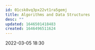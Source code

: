 ```yaml
---
id: 01csk8vq3px22vt1ra5gemj
title: Algorithms and Data Structures
desc: ""
updated: 1646501418483
created: 1646496511624
---
```


2022-03-05 18:30

